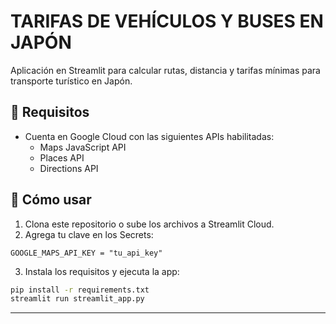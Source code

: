 # TARIFAS DE VEHÍCULOS Y BUSES EN JAPÓN

Aplicación en Streamlit para calcular rutas, distancia y tarifas mínimas para transporte turístico en Japón.

## 🧩 Requisitos

- Cuenta en Google Cloud con las siguientes APIs habilitadas:
  - Maps JavaScript API
  - Places API
  - Directions API

## 🚀 Cómo usar

1. Clona este repositorio o sube los archivos a Streamlit Cloud.
2. Agrega tu clave en los Secrets:

```
GOOGLE_MAPS_API_KEY = "tu_api_key"
```

3. Instala los requisitos y ejecuta la app:

```bash
pip install -r requirements.txt
streamlit run streamlit_app.py
```

---
